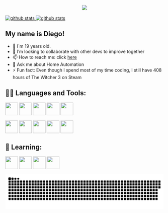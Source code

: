 <p align="center">
  <!-- Typing SVG by DenverCoder1 - https://github.com/DenverCoder1/readme-typing-svg -->
  <a href="https://github.com/DenverCoder1/readme-typing-svg">
    <img src="https://readme-typing-svg.demolab.com/?lines=Diego+Borba;Java+Software+Developer&font=Fira%20Code&center=true&width=440&height=45&color=f75c7e&vCenter=true&pause=1000&size=22&color=FE428E" /></a>
</p>


<div>
  <a href="https://github.com/diegoborba25?tab=repositories">

  <!-- Github Stats -->
  <picture>
    <source height="190em" media="(prefers-color-scheme: dark)" srcset="https://github-readme-stats.vercel.app/api?username=diegoborba25&include_all_commits=true&count_private=true&show_icons=true&theme=radical">
    <source height="190em" media="(prefers-color-scheme: light)" srcset="https://github-readme-stats.vercel.app/api?username=diegoborba25&include_all_commits=true&count_private=true&show_icons=true">
    <img height="190em" alt="github stats" src="https://github-readme-stats.vercel.app/api?username=diegoborba25&include_all_commits=true&count_private=true&show_icons=true">
  </picture>

  <!-- Top Langs -->
  <picture>
    <source height="190em" media="(prefers-color-scheme: dark)" srcset="https://github-readme-stats.vercel.app/api/top-langs/?username=diegoborba25&layout=compact&langs_count=8&theme=radical">
    <source height="190em" media="(prefers-color-scheme: light)" srcset="https://github-readme-stats.vercel.app/api/top-langs/?username=diegoborba25&layout=compact&langs_count=8">
    <img height="190em" alt="github stats" src="https://github-readme-stats.vercel.app/api/top-langs/?username=diegoborba25&layout=compact&langs_count=8">
  </picture>
  </a>
<div>

## My name is Diego!
- 👨 I´m 19 years old.
- 👯 I’m looking to collaborate with other devs to improve together
- 📫 How to reach me: click <a href="https://diegoborba.dev">here</a>
- 💬 Ask me about Home Automation
- ⚡ Fun fact: Even though I spend most of my time coding, I still have 408 hours of The Witcher 3 on Steam 

## 🧑‍💻 Languages and Tools:
<p align="left">
<a href="https://docs.oracle.com/en/java/"> <img src="https://cdn.jsdelivr.net/gh/devicons/devicon/icons/java/java-original.svg"  width="40" height="40"/></a>
<a href="https://www.python.org"> <img src="https://cdn.jsdelivr.net/gh/devicons/devicon/icons/python/python-original.svg"  width="40" height="40"/></a>
<a href="https://flask.palletsprojects.com/en/2.2.x/"> <img src="https://cdn.jsdelivr.net/gh/devicons/devicon/icons/flask/flask-original-wordmark.svg" width="40" height="40"/></a>
<a href="https://www.w3.org/html/"> <img src="https://cdn.jsdelivr.net/gh/devicons/devicon/icons/html5/html5-original.svg" width="40" height="40"/></a>
<a href="https://www.w3schools.com/css/"> <img src="https://cdn.jsdelivr.net/gh/devicons/devicon/icons/css3/css3-original.svg" width="40" height="40"/></a>

<a href="https://git-scm.com"> <img src="https://cdn.jsdelivr.net/gh/devicons/devicon/icons/git/git-original.svg" width="40" height="40"/></a>
<a href="https://about.gitlab.com"> <img src="https://cdn.jsdelivr.net/gh/devicons/devicon/icons/gitlab/gitlab-original-wordmark.svg"  width="40" height="40"/></a>
<a href="https://filezilla-project.org"> <img src="https://cdn.jsdelivr.net/gh/devicons/devicon/icons/filezilla/filezilla-plain-wordmark.svg" width="40" height="40"/></a>
<a href="https://www.atlassian.com/br/software/jira"> <img src="https://cdn.jsdelivr.net/gh/devicons/devicon/icons/jira/jira-original-wordmark.svg"   width="40" height="40"/></a>
<a href="https://www.mysql.com"> <img src="https://cdn.jsdelivr.net/gh/devicons/devicon/icons/mysql/mysql-original-wordmark.svg"  width="40" height="40"/></a>
</p>

<!-- vscode, github, sublime, eclipse -->

## 🌱 Learning:
<p align="left">
<a href="https://www.javascript.com"> <img src="https://cdn.jsdelivr.net/gh/devicons/devicon/icons/javascript/javascript-original.svg"  width="40" height="40"/></a>
<a href="https://nodejs.org/en/"> <img src="https://cdn.jsdelivr.net/gh/devicons/devicon/icons/nodejs/nodejs-original.svg"  width="40" height="40"/></a>
<a href="https://discord.js.org/#/"> <img src="https://cdn.jsdelivr.net/gh/devicons/devicon/icons/discordjs/discordjs-original.svg" width="40" height="40"/></a>
<a id="contact"  href="https://www.npmjs.com"> <img src="https://cdn.jsdelivr.net/gh/devicons/devicon/icons/npm/npm-original-wordmark.svg" width="40" height="40"/></a>
</p>

<picture>
  <source media="(prefers-color-scheme: dark)" srcset="https://raw.githubusercontent.com/diegoborba25/diegoborba25/output/github-contribution-grid-snake-dark.svg">
  <source media="(prefers-color-scheme: light)" srcset="https://raw.githubusercontent.com/diegoborba25/diegoborba25/output/github-contribution-grid-snake.svg">
  <img alt="github contribution grid snake animation" src="https://raw.githubusercontent.com/diegoborba25/diegoborba25/output/github-contribution-grid-snake.svg">
</picture>
